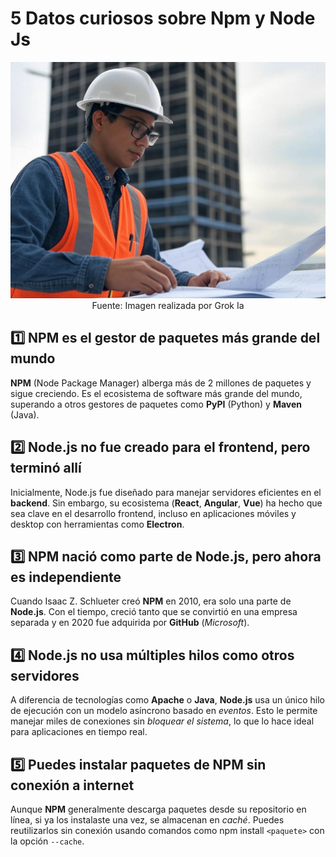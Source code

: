 # 5 Datos curiosos sobre Npm y Node Js

<img class="post-picture" src="./assets/280320252201/image01.jpg" alt="civil engineering student">

<center class="post-figcaption">
Fuente: Imagen realizada por Grok Ia
</center>

## 1️⃣ NPM es el gestor de paquetes más grande del mundo

**NPM** (Node Package Manager) alberga más de 2 millones de paquetes y sigue creciendo. Es el ecosistema de software más grande del mundo, superando a otros gestores de paquetes como **PyPI** (Python) y **Maven** (Java).

## 2️⃣ Node.js no fue creado para el frontend, pero terminó allí

Inicialmente, Node.js fue diseñado para manejar servidores eficientes en el **backend**. Sin embargo, su ecosistema (**React**, **Angular**, **Vue**) ha hecho que sea clave en el desarrollo frontend, incluso en aplicaciones móviles y desktop con herramientas como **Electron**.

## 3️⃣ NPM nació como parte de Node.js, pero ahora es independiente

Cuando Isaac Z. Schlueter creó **NPM** en 2010, era solo una parte de **Node.js**. Con el tiempo, creció tanto que se convirtió en una empresa separada y en 2020 fue adquirida por **GitHub** (_Microsoft_).

## 4️⃣ Node.js no usa múltiples hilos como otros servidores

A diferencia de tecnologías como **Apache** o **Java**, **Node.js** usa un único hilo de ejecución con un modelo asíncrono basado en *eventos*. Esto le permite manejar miles de conexiones sin *bloquear el sistema*, lo que lo hace ideal para aplicaciones en tiempo real.

## 5️⃣ Puedes instalar paquetes de NPM sin conexión a internet

Aunque **NPM** generalmente descarga paquetes desde su repositorio en línea, si ya los instalaste una vez, se almacenan en *caché*. Puedes reutilizarlos sin conexión usando comandos como npm install `<paquete>` con la opción `--cache`.

